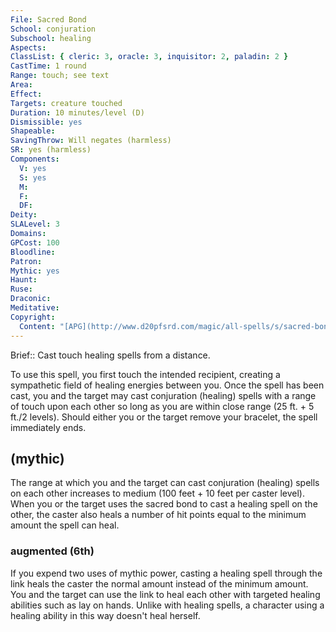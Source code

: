 ```yaml
---
File: Sacred Bond
School: conjuration
Subschool: healing
Aspects: 
ClassList: { cleric: 3, oracle: 3, inquisitor: 2, paladin: 2 }
CastTime: 1 round
Range: touch; see text
Area: 
Effect: 
Targets: creature touched
Duration: 10 minutes/level (D)
Dismissible: yes
Shapeable: 
SavingThrow: Will negates (harmless)
SR: yes (harmless)
Components:
  V: yes
  S: yes
  M: 
  F: 
  DF: 
Deity: 
SLALevel: 3
Domains: 
GPCost: 100
Bloodline: 
Patron: 
Mythic: yes
Haunt: 
Ruse: 
Draconic: 
Meditative: 
Copyright:
  Content: "[APG](http://www.d20pfsrd.com/magic/all-spells/s/sacred-bond)"
---
```

Brief:: Cast touch healing spells from a distance.

To use this spell, you first touch the intended recipient, creating a sympathetic field of healing energies between you.  Once the spell has been cast, you and the target may cast conjuration (healing) spells with a range of touch upon each other so long as you are within close range (25 ft. + 5 ft./2 levels). Should either you or the target remove your bracelet, the spell immediately ends.


## (mythic)

The range at which you and the target can cast conjuration (healing) spells on each other increases to medium (100 feet + 10 feet per caster level). When you or the target uses the sacred bond to cast a healing spell on the other, the caster also heals a number of hit points equal to the minimum amount the spell can heal.


### augmented (6th)

If you expend two uses of mythic power, casting a healing spell through the link heals the caster the normal amount instead of the minimum amount. You and the target can use the link to heal each other with targeted healing abilities such as lay on hands. Unlike with healing spells, a character using a healing ability in this way doesn't heal herself.
